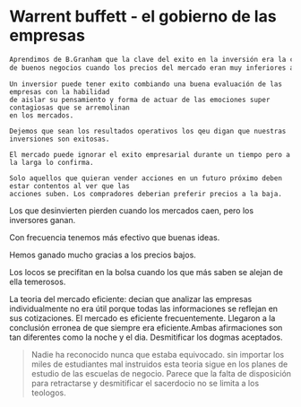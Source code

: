 # Warrent buffett - el gobierno de las empresas

```sh
Aprendimos de B.Granham que la clave del exito en la inversión era la compra de acciones 
de buenos negocios cuando los precios del mercado eran muy inferiores al valoe empresarial.
```

```
Un inversior puede tener exito combiando una buena evaluación de las empresas con la habilidad
de aislar su pensamiento y forma de actuar de las emociones super contagiosas que se arremolinan 
en los mercados.
```

```
Dejemos que sean los resultados operativos los qeu digan que nuestras inversiones son exitosas.
```

```
El mercado puede ignorar el exito empresarial durante un tiempo pero a la larga lo confirma.
```

```
Solo aquellos que quieran vender acciones en un futuro próximo deben estar contentos al ver que las 
acciones suben. Los compradores deberian preferir precios a la baja.
```

Los que desinvierten pierden cuando los mercados caen, pero los inversores ganan.

Con frecuencia tenemos más efectivo que buenas ideas.

Hemos ganado mucho gracias a los precios bajos.

Los locos se precifitan en la bolsa cuando los que más saben se alejan de ella temerosos.

La teoria del mercado eficiente: decian que analizar las empresas individualmente no era útil porque todas las informaciones se reflejan en sus cotizaciones.
El mercado es eficiente frecuentemente. Llegaron a la conclusión erronea de que siempre era eficiente.Ambas afirmaciones son tan diferentes como la noche y el dia.
Desmitificar los dogmas aceptados.

> Nadie ha reconocido nunca que estaba equivocado. sin importar los miles de estudiantes mal instruidos esta teoria sigue en los planes de estudio de las escuelas de negocio. Parece que la falta de disposición para retractarse y desmitificar el sacerdocio no se limita a los teologos.
